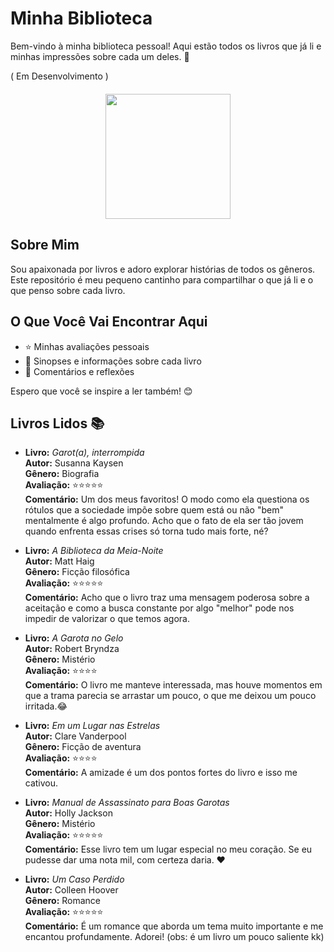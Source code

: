 # Minha Biblioteca
Bem-vindo à minha biblioteca pessoal! Aqui estão todos os livros que já li e minhas impressões sobre cada um deles. 🌟 

( Em Desenvolvimento )

<div style="display: flex; justify-content: center; margin-top: 20px;">
  <img align="center" height="200" width="200" src="https://github.com/user-attachments/assets/4432d296-6945-4788-84c3-82d70c1210df">
</div>


## Sobre Mim
Sou apaixonada por livros e adoro explorar histórias de todos os gêneros. Este repositório é meu pequeno cantinho para compartilhar o que já li e o que penso sobre cada livro.

## O Que Você Vai Encontrar Aqui
- ⭐ Minhas avaliações pessoais
- 📖 Sinopses e informações sobre cada livro
- 💬 Comentários e reflexões

Espero que você se inspire a ler também! 😊

## Livros Lidos 📚

- **Livro:** *Garot(a), interrompida*  
  **Autor:** Susanna Kaysen  
  **Gênero:** Biografia  
  **Avaliação:** ⭐⭐⭐⭐⭐  
  **Comentário:** Um dos meus favoritos! O modo como ela questiona os rótulos que a sociedade impõe sobre quem está ou não "bem" mentalmente é algo profundo. Acho que o fato de ela ser tão jovem quando enfrenta essas crises só torna tudo mais forte, né?

- **Livro:** *A Biblioteca da Meia-Noite*  
  **Autor:** Matt Haig  
  **Gênero:** Ficção filosófica  
  **Avaliação:** ⭐⭐⭐⭐⭐  
  **Comentário:** Acho que o livro traz uma mensagem poderosa sobre a aceitação e como a busca constante por algo "melhor" pode nos impedir de valorizar o que temos agora.

- **Livro:** *A Garota no Gelo*  
  **Autor:** Robert Bryndza  
  **Gênero:** Mistério  
  **Avaliação:** ⭐⭐⭐⭐  
  **Comentário:** O livro me manteve interessada, mas houve momentos em que a trama parecia se arrastar um pouco, o que me deixou um pouco irritada.😂
  
- **Livro:** *Em um Lugar nas Estrelas*  
  **Autor:** Clare Vanderpool  
  **Gênero:** Ficção de aventura  
  **Avaliação:** ⭐⭐⭐⭐  
  **Comentário:** A amizade é um dos pontos fortes do livro e isso me cativou.
  
- **Livro:** *Manual de Assassinato para Boas Garotas*  
  **Autor:** Holly Jackson  
  **Gênero:** Mistério  
  **Avaliação:** ⭐⭐⭐⭐⭐  
  **Comentário:** Esse livro tem um lugar especial no meu coração. Se eu pudesse dar uma nota mil, com certeza daria. ❤️
  
- **Livro:** *Um Caso Perdido*  
  **Autor:** Colleen Hoover  
  **Gênero:** Romance  
  **Avaliação:** ⭐⭐⭐⭐⭐  
  **Comentário:** É um romance que aborda um tema muito importante e me encantou profundamente. Adorei! (obs: é um livro um pouco saliente kk)


  


